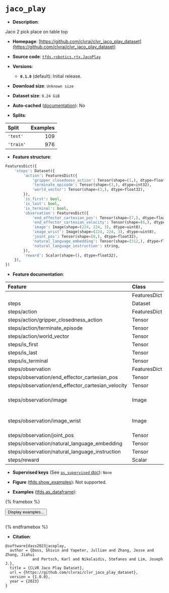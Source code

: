 <div itemscope itemtype="http://schema.org/Dataset">
  <div itemscope itemprop="includedInDataCatalog" itemtype="http://schema.org/DataCatalog">
    <meta itemprop="name" content="TensorFlow Datasets" />
  </div>
  <meta itemprop="name" content="jaco_play" />
  <meta itemprop="description" content="Jaco 2 pick place on table top&#10;&#10;To use this dataset:&#10;&#10;```python&#10;import tensorflow_datasets as tfds&#10;&#10;ds = tfds.load(&#x27;jaco_play&#x27;, split=&#x27;train&#x27;)&#10;for ex in ds.take(4):&#10;  print(ex)&#10;```&#10;&#10;See [the guide](https://www.tensorflow.org/datasets/overview) for more&#10;informations on [tensorflow_datasets](https://www.tensorflow.org/datasets).&#10;&#10;" />
  <meta itemprop="url" content="https://www.tensorflow.org/datasets/catalog/jaco_play" />
  <meta itemprop="sameAs" content="https://github.com/clvrai/clvr_jaco_play_dataset" />
  <meta itemprop="citation" content="@software{dass2023jacoplay,&#10;  author = {Dass, Shivin and Yapeter, Jullian and Zhang, Jesse and Zhang, Jiahui&#10;            and Pertsch, Karl and Nikolaidis, Stefanos and Lim, Joseph J.},&#10;  title = {CLVR Jaco Play Dataset},&#10;  url = {https://github.com/clvrai/clvr_jaco_play_dataset},&#10;  version = {1.0.0},&#10;  year = {2023}&#10;}" />
</div>

# `jaco_play`


*   **Description**:

Jaco 2 pick place on table top

*   **Homepage**:
    [https://github.com/clvrai/clvr_jaco_play_dataset](https://github.com/clvrai/clvr_jaco_play_dataset)

*   **Source code**:
    [`tfds.robotics.rtx.JacoPlay`](https://github.com/tensorflow/datasets/tree/master/tensorflow_datasets/robotics/rtx/rtx.py)

*   **Versions**:

    *   **`0.1.0`** (default): Initial release.

*   **Download size**: `Unknown size`

*   **Dataset size**: `9.24 GiB`

*   **Auto-cached**
    ([documentation](https://www.tensorflow.org/datasets/performances#auto-caching)):
    No

*   **Splits**:

Split     | Examples
:-------- | -------:
`'test'`  | 109
`'train'` | 976

*   **Feature structure**:

```python
FeaturesDict({
    'steps': Dataset({
        'action': FeaturesDict({
            'gripper_closedness_action': Tensor(shape=(1,), dtype=float32),
            'terminate_episode': Tensor(shape=(3,), dtype=int32),
            'world_vector': Tensor(shape=(3,), dtype=float32),
        }),
        'is_first': bool,
        'is_last': bool,
        'is_terminal': bool,
        'observation': FeaturesDict({
            'end_effector_cartesian_pos': Tensor(shape=(7,), dtype=float32),
            'end_effector_cartesian_velocity': Tensor(shape=(6,), dtype=float32),
            'image': Image(shape=(224, 224, 3), dtype=uint8),
            'image_wrist': Image(shape=(224, 224, 3), dtype=uint8),
            'joint_pos': Tensor(shape=(8,), dtype=float32),
            'natural_language_embedding': Tensor(shape=(512,), dtype=float32),
            'natural_language_instruction': string,
        }),
        'reward': Scalar(shape=(), dtype=float32),
    }),
})
```

*   **Feature documentation**:

Feature                                           | Class        | Shape         | Dtype   | Description
:------------------------------------------------ | :----------- | :------------ | :------ | :----------
                                                  | FeaturesDict |               |         |
steps                                             | Dataset      |               |         |
steps/action                                      | FeaturesDict |               |         |
steps/action/gripper_closedness_action            | Tensor       | (1,)          | float32 |
steps/action/terminate_episode                    | Tensor       | (3,)          | int32   |
steps/action/world_vector                         | Tensor       | (3,)          | float32 |
steps/is_first                                    | Tensor       |               | bool    |
steps/is_last                                     | Tensor       |               | bool    |
steps/is_terminal                                 | Tensor       |               | bool    |
steps/observation                                 | FeaturesDict |               |         |
steps/observation/end_effector_cartesian_pos      | Tensor       | (7,)          | float32 |
steps/observation/end_effector_cartesian_velocity | Tensor       | (6,)          | float32 |
steps/observation/image                           | Image        | (224, 224, 3) | uint8   |
steps/observation/image_wrist                     | Image        | (224, 224, 3) | uint8   |
steps/observation/joint_pos                       | Tensor       | (8,)          | float32 |
steps/observation/natural_language_embedding      | Tensor       | (512,)        | float32 |
steps/observation/natural_language_instruction    | Tensor       |               | string  |
steps/reward                                      | Scalar       |               | float32 |

*   **Supervised keys** (See
    [`as_supervised` doc](https://www.tensorflow.org/datasets/api_docs/python/tfds/load#args)):
    `None`

*   **Figure**
    ([tfds.show_examples](https://www.tensorflow.org/datasets/api_docs/python/tfds/visualization/show_examples)):
    Not supported.

*   **Examples**
    ([tfds.as_dataframe](https://www.tensorflow.org/datasets/api_docs/python/tfds/as_dataframe)):

<!-- mdformat off(HTML should not be auto-formatted) -->

{% framebox %}

<button id="displaydataframe">Display examples...</button>
<div id="dataframecontent" style="overflow-x:auto"></div>
<script>
const url = "https://storage.googleapis.com/tfds-data/visualization/dataframe/jaco_play-0.1.0.html";
const dataButton = document.getElementById('displaydataframe');
dataButton.addEventListener('click', async () => {
  // Disable the button after clicking (dataframe loaded only once).
  dataButton.disabled = true;

  const contentPane = document.getElementById('dataframecontent');
  try {
    const response = await fetch(url);
    // Error response codes don't throw an error, so force an error to show
    // the error message.
    if (!response.ok) throw Error(response.statusText);

    const data = await response.text();
    contentPane.innerHTML = data;
  } catch (e) {
    contentPane.innerHTML =
        'Error loading examples. If the error persist, please open '
        + 'a new issue.';
  }
});
</script>

{% endframebox %}

<!-- mdformat on -->

*   **Citation**:

```
@software{dass2023jacoplay,
  author = {Dass, Shivin and Yapeter, Jullian and Zhang, Jesse and Zhang, Jiahui
            and Pertsch, Karl and Nikolaidis, Stefanos and Lim, Joseph J.},
  title = {CLVR Jaco Play Dataset},
  url = {https://github.com/clvrai/clvr_jaco_play_dataset},
  version = {1.0.0},
  year = {2023}
}
```

